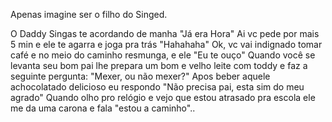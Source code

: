 Apenas imagine ser o filho do Singed.

O Daddy Singas te acordando de manha "Já era Hora" Ai vc pede por mais 5 min e ele te agarra e joga pra trás "Hahahaha" 
Ok, vc vai indignado tomar café e no meio do caminho resmunga, e ele "Eu te ouço" Quando você se levanta seu bom pai lhe prepara um bom e velho leite com toddy
e faz a seguinte pergunta: "Mexer, ou não mexer?" Apos beber aquele achocolatado delicioso eu respondo "Não precisa pai, esta sim do meu agrado" 
Quando olho pro relógio e vejo que estou atrasado pra escola ele me da uma carona e fala "estou a caminho"..

